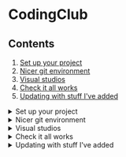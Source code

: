 # CodingClub

## Contents
<ol>
<li><a href="#Set-up-your-project">Set up your project</a></li>
<li><a href="#Nicer-git-environment">Nicer git environment</a></li>
<li><a href="#Visual-studios">Visual studios</a></li> 
<li><a href="#Check-it-all-works">Check it all works</a></li>
<li><a href="#Updating-with-stuff-Ive-added">Updating with stuff I've added</a></li>
</ol>

<details>
  <summary id="Set-up-your-project">Set up your project</summary>

## Set up your project

Go to https://github.com/Richard-Steele-Bluefruit/CodingClub (reading this, you may already be on this page, open a new window so you can follow this still)

Top right, click on Fork

Then yes or accept or whatever...

Then you should be taken to the url of: `https://github.com/<YOUR_NAME>/CodingClub`

This is the github page for your copy of my repository. They are not connected, although they can be and we'll do that in a bit.

Click green button "Code" in the middle, make sure that HTTPS is selected for now, and copy the grey box text (click the two squares symbol to copy automatically)

Now it's all set up on github, next we set up on your computer.

---

Go to wherever you want this project to be in your file explorer. Doesn't matter where, mine's in Documents

Right click, git bash here, then type `git clone ` and right click and paste the thing you copied before. It should look like:
```git clone https://github.com/<YOUR_NAME>/CodingClub.git```

Hit return and wait. This copies down everything from github

Next move the bash window into the folder with:
```cd CodingClub```  - *cd stands for change directory*

---

Next add me as a remote! That's just someone else's fork (copy of the repo) that you are keeping an eye on via github

First notice how you have no remotes currently. Type:
`git remote` and it will just have origin in there - *origin is what it always calls your repo*

add me:
```git remote add blessed https://github.com/Richard-Steele-Bluefruit/CodingClub.git```

then:
`git remote` will show blessed as well. Blessed is traditionally the name of the repo that you fork from. Often not owned by any dev in particular, but the organisation.
> A blessed, or canonical, repository is one which has the approval of the managers of the project. The blessed repository is supposed to be the de facto standard where all other clones are made from. If there is one place where code should be correct, it is the blessed repository.

You can even add each other if you like, though you will have to track down the address of each others fork. It will look like the one for mine but with the other persons name instead. You then type git remote add *(nickname or alias)* *(their fork url)*. So for me to add Perry would mean I would type something like:

```git remote add pezzer https://github.com/Perry-PerrysSecondName-Bluefruit/CodingClub.git```

And double check it with `git remote`. Finding the url of other people's forks isn't obvious, I go to the blessed fork on github, top right where it says fork, and click on the number next to it. This takes you to a page that has links to all the forks, those links are the url that you would use when adding a remote with the above command. So copy the link, or click on it and copy the text from the url bar in the browser. To see this on an established project have a look at [the NES assembler I use](https://github.com/Richard-Steele-Bluefruit/nesasm). If you click the number up by fork, you will see a few people have forked this repo, including me! You will see my name on that list *Richard-Steele-Bluefruit / nesasm*, clicking on *nesasm* will take you to my fork of that repo. This is what you would do when more people have forked CodingClub, and you want to add them as remotes.

Almost done

Lastly we are default on master branch. This is bad! Don't be in master branch for long. Master is your important branch! Not a working branch! It is the single source of truth in your repo that should be consistent with everyone elses master branch. A team working well together will all have an equivalent master branches to each other and blessed, and have their work-in-progresses all branched from that same place.

You can see your branches by typing `git branch`, it should just say master or main actually now as master isn't politically correct as of this year. You will keep seeing me mix it up though sorry. And talking to other devs about master is fine. Everyone knows what it means. You bigot.

Type this to create and move to one alongside it that's safe to muck around in:
`git checkout -b WorkingBranch`			(`-b` means do a new branch, WorkingBranch is a name I made up, make your own up if you want

And check by typing `git branch` again. You'll see both main/master and the new WorkingBranch there. The one you are sat in currently will be highlighted.

Done!!!
</details>

<details>
  <summary id="Nicer-git-environment">Nicer git environment</summary>

## Nicer git environment

Viewing git as a tree is the best way, it makes branches and merges make sense visually. There are a bunch of tools to do this. I've used GitGUI, GitKraken, tortoiseGit and more, and they all pretty much do the same thing. The one I prefer though, and would recommend, is in VS Code, go to left hand side bar 'extensions' looks like 4 squares, go a search for 'Git Graph', and install that.

Now in VS code after you go to the top tool bar -> File -> Open Folder and choose the Coding club folder, an extra option will appear! If you go to the left hand side bar and click on 'source control' (three small circles with a couple of connecting lines), there are five icons along the top bar marked SOURCE CONTROL. The one that looks like 3 vertical lines with three dots on is 'View Git Graph'. Clicking that will show the git tree representation. The other useful control here is the 'Show Remote Branches' tick box at the top in the middle, which will toggle whether to show the remote repos as well, or just your own stuff.

Working in this view is highly recommended. Even when doing my work in a different IDE (Integrated development environment) like Visual studio 2015 which is where this project will be mostly based, I still keep a VS Code window open with Git Graph because it's pretty. Also if you go to the top menu bar and click Terminal -> New Terminal then you even get a nice bash window below to type in any git commands.

Lastly you have to set visual studios code with your git infomation. Type:

`git config --global user.name` followed by your name so mine would look like:

> `git config --global user.name Richard Steele`

`git config --global user.email` followed by your email for your github account

and then if you don't want to have to enter your password each time then do:

`git config --global user.password` followed by your password for your github account. But obviously not on a shared computer

</details>

<details>
  <summary id="Visual-studios">Visual studios</summary>

## Visual studios

I've checked on the magic sheet and you've all got the 2015 version so I have set up a project in that. It shouuuld just open in that if you double click the CodingClub.sln file, but if not then right click it, open with, and choose Microsoft Visual Studio Version Selector. That will open it for you. You'll see some stuff. Things to get started with are:
+ Right hand side - Solution explorer
    - There are two projects in there:
        + CodingClub - we write functions in here. In Source files -> MathsLibrary.cpp to begin with
        + CodingClubTests - the unit tests. In Source files -> MathsLibraryTests.cpp to begin with
    - Top menu bar bit, click on 'Test -> Windows -> Test Explorer' and a new Test Explorer window appears on the left, this is where we navigate unit tests

Ctrl + Shift + B will build the code, and some tests should appear in that test explorer window, click Run All and they should turn green.

Process is to write code in Coding club project, tests in the tests project, build, and check the tests pass.

The challenge for this is to fill out that MathsLibrary file with mathsy functions: Divide, square, to start with, then some more complicated stuff maybe, and have it all match up to unit tests.

We'll do string stuff too.

Actually I'll write a quick one now.

Done. Only one test though, but it's a jumping off point!
</details>

<details>
  <summary id="Check-it-all-works">Check it all works</summary>

## Check it all works!

So the string function I added, only checks for lower case vowels. The challenge is to fix for upper case vowels as well. Do this:
+ Write a failing test (with upper case vowels in)
+ Run the tests and check it fails
+ Fix the function so the test passes
+ Commit
+ Push
+ Pull request

You should be able to figure out the first 3 steps by looking at the code. Then:

#### Commit

This is where you save a change that you have done to the git tree on your computer. There are different ways to do this. For now, use visual studio code. Once you have made your changes and saved the file, in the menu bar on the left click on the third icon down again to get to the source control panel. There is a messages section and a changes section. In the changes section you will see all of the files that have changed (sometimes there are more here than you expect like built or config files), click on the one(s) that you want to commit, you will see the changes, next to the name in the changes section are some icons. Click on the plus symbol to add that file's changes to this commit. When you have added all you want to, Type a good message and finally the tick at the top finishes the commit.

The commit message here is really important. Seriously. When in many years time you are searching for a change you made, you will be searching commit messages. Don't write WIP or fixed bug. Read [this](https://dhwthompson.com/2019/my-favourite-git-commit) if you have the patience or [this](https://www.reddit.com/r/ProgrammerHumor/comments/5y3ggn/whats_the_best_commit_message_youve_ever_seen/) for a laugh.

#### Push

This sends the current branch's commits up to the internet in this case github. Type:

`git push`

The first time you do this it says an error. This is because github doesn't yet know about your new branch. Nicely though, it tells you what to type to fix this. Copy what it says and it will work nicely. (instead of `--set-upstream` you can use the shorthand `-u`). Eventually you will get used to typing this out the first time you push a new branch, but it's okay for now to go through this process. Now the internet knows about this branch and you can use just `git push` in the future

#### Pull request

This sends a request to blessed to merge in the changes you have made. Go to your github fork page and find your way to the branch that you have just pushed, and click New Pull Request. I won't go into details here as there are a few ways to do this. If you are quick enough after pushing then github will even give you a notification about the branch and suggest that you pull request. GIve the pull request a sensible title, and a good description. Check the files changed are the ones you want, then submit it.

As the owner of blessed, I will get a notification then. I will comment on the PR, and potentially merge in your changes. Get used to people commenting on your code, and commenting on others. Code reviews are a huge part of software development, and are a safe place to improve and learn. Eventually you will all be code reviewing each other. Don't take offense, this is the final call before dev work goes into production code where it will often not change again. On this note, you do not merge in your own pull requests. Say it out loud. You Do Not Merge In Your Own Pull Requests! They must be reviewed always. No exceptions. If you accidentally click merge, then get a grown up. We've all done it, I've done it. Get it fixed asap. PRs have to be reviewed, approved, then merged.

In this case, I won't actually merge in your changes, but a PR will be the final step so you know this is all working.
</details>

<details>
  <summary id="Updating-with-stuff-Ive-added">Updating with stuff I've added</summary>

## Updating with stuff I've added


`git fetch --all` This gets any changes that any of your remotes has made. The purpose here is to fetch any changes that I (blessed) have pushed, like a new challenge

`git checkout main` We briefly enter main branch to update it, remember always keep main up to date, and branch off from that point!

`git merge blessed/main` This merges in MY (blessed) main branch. Now yours is upto date

Now, so you don't accidentally start working in main, get out of it! Either by checking out a new branch from this point with either

`git checkout -b <some new branch name>`

Or, bring a previous branch you are working on up to date

`git checkout WorkingBranch`

`git merge main`

Now you are good to go. Assuming there are no merge conflicts. This is where a change that you have made in your work-in-progress (WIP) branch conflicts with a change that has been made by blessed to main. If so it will bring up the conflicting lines, and ask you to choose which one to keep. Be careful! This is where you can, and we all have at some point, lost work. On your WIP branch, commit early, commit often, and it will be fine.
</details>






